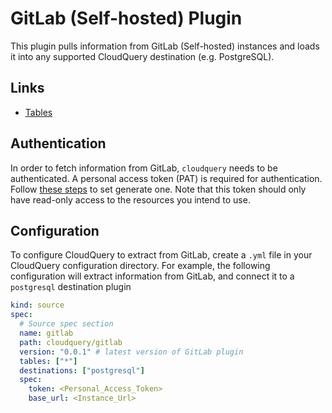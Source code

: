 # GitLab (Self-hosted) Plugin

This plugin pulls information from GitLab (Self-hosted) instances and loads it into any supported CloudQuery destination (e.g. PostgreSQL).

## Links

- [Tables](./docs/tables/README.md)

## Authentication

In order to fetch information from GitLab, `cloudquery` needs to be authenticated. A personal access token (PAT) is required for authentication. Follow [these steps](https://docs.gitlab.com/ee/user/profile/personal_access_tokens.html#create-a-personal-access-token/) to set generate one. Note that this token should only have read-only access to the resources you intend to use.

## Configuration

To configure CloudQuery to extract from GitLab, create a `.yml` file in your CloudQuery configuration directory.
For example, the following configuration will extract information from GitLab, and connect it to a `postgresql` destination plugin

```yaml
kind: source
spec:
  # Source spec section
  name: gitlab
  path: cloudquery/gitlab
  version: "0.0.1" # latest version of GitLab plugin
  tables: ["*"]
  destinations: ["postgresql"]
  spec:
    token: <Personal_Access_Token>
    base_url: <Instance_Url>
```

